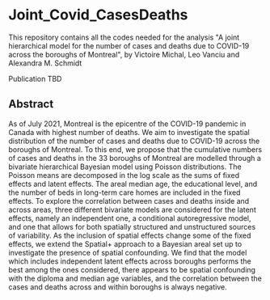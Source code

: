 # Joint_Covid_CasesDeaths

This repository contains all the codes needed for the analysis "A joint hierarchical model for the number of cases and deaths due to COVID-19 across the boroughs of Montreal", by Victoire Michal, Leo Vanciu and Alexandra M. Schmidt

Publication TBD

## Abstract

As of July 2021, Montreal is the epicentre of the COVID-19 pandemic in Canada with highest number of deaths. We aim to investigate the spatial distribution of the number of cases and deaths due to COVID-19 across the boroughs of Montreal. To this end, we propose that the cumulative numbers of cases and deaths in the 33 boroughs of Montreal are modelled through a bivariate hierarchical Bayesian model using Poisson distributions. The Poisson means are decomposed in the log scale as the sums of fixed effects and latent effects. The areal median age, the educational level, and the number of beds in long-term care homes are included in the fixed effects. To explore the correlation between cases and deaths inside and across areas, three different bivariate models are considered for the latent effects, namely an independent one, a conditional autoregressive model, and one that allows for both spatially structured and unstructured sources of variability. As the inclusion of spatial effects change some of the fixed effects, we extend the Spatial+ approach to a Bayesian areal set up to investigate the presence of spatial confounding. We find that the model which includes independent latent effects across boroughs performs the best among the ones considered, there appears to be spatial confounding with the diploma and median age variables, and the correlation between the cases and deaths across and within boroughs is always negative. 

